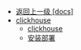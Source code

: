 - [返回上一级 [docs]](docs/大数据/docs/)
- [clickhouse](docs/大数据/docs/clickhouse/)
  - [clickhouse](docs/大数据/docs/clickhouse/clickhouse.md)
  - [安装部署](docs/大数据/docs/clickhouse/安装部署.md)
